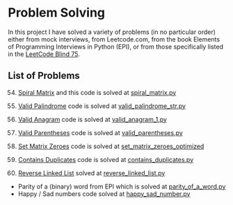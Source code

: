 # Problem Solving

In this project I have solved a variety of problems (in no particular order) either from mock interviews, 
from Leetcode.com, from the book Elements of Programming Interviews in Python (EPI), 
or from those specifically listed in 
the [LeetCode Blind 75](https://leetcode.com/discuss/general-discussion/460599/blind-75-leetcode-questions).



## List of Problems
54. [Spiral Matrix](https://leetcode.com/problems/spiral-matrix/description/) and this code is solved at [spiral_matrix.py](spiral_matrix.py)

125. [Valid Palindrome](https://leetcode.com/problems/valid-palindrome/description/) code is solved at [valid_palindrome_str.py](valid_palindrome_str.py)

242. [Valid Anagram](https://leetcode.com/problems/valid-anagram/description/) code is solved at [valid_anagram_1.py](valid_anagram_1.py)

20. [Valid Parentheses](https://leetcode.com/problems/valid-parentheses/description/) code is solved at [valid_parentheses.py](valid_parentheses.py)

73. [Set Matrix Zeroes](https://leetcode.com/problems/set-matrix-zeroes/description/) code is solved at [set_matrix_zeroes_optimized](set_matrix_zeroes_optimized.py)

217. [Contains Duplicates](https://leetcode.com/problems/contains-duplicate/) code is solved at [contains_duplicates.py](contains_duplicates.py)

206. [Reverse Linked List](https://leetcode.com/problems/reverse-linked-list/description/) solved at [reverse_linked_list.py](reverse_linked_list.py)

+ Parity of a (binary) word from EPI which is solved at [parity_of_a_word.py](parity_of_a_word.py)
+ Happy / Sad numbers code solved at [happy_sad_number.py](happy_sad_number.py)

